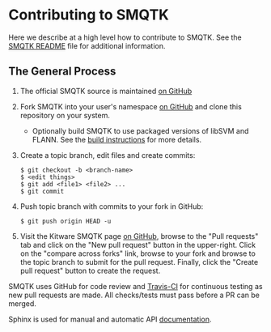 # Contributing to SMQTK

Here we describe at a high level how to contribute to SMQTK.
See the [SMQTK README] file for additional information.


## The General Process

1.  The official SMQTK source is maintained [on GitHub]

2.  Fork SMQTK into your user's namespace [on GitHub] and clone this repository
    on your system.

    - Optionally build SMQTK to use packaged versions of libSVM and FLANN.
      See the [build instructions] for more details.

3.  Create a topic branch, edit files and create commits:

        $ git checkout -b <branch-name>
        $ <edit things>
        $ git add <file1> <file2> ...
        $ git commit

4.  Push topic branch with commits to your fork in GitHub:

        $ git push origin HEAD -u

5.  Visit the Kitware SMQTK page [on GitHub], browse to the "Pull requests" tab
    and click on the "New pull request" button in the upper-right.
    Click on the "compare across forks" link, browse to your fork and browse to
    the topic branch to submit for the pull request.
    Finally, click the "Create pull request" button to create the request.


SMQTK uses GitHub for code review and [Travis-CI] for continuous testing as new
pull requests are made.
All checks/tests must pass before a PR can be merged.

Sphinx is used for manual and automatic API [documentation].


[SMQTK README]: README.md
[on GitHub]: https://github.com/Kitware/SMQTK
[build instructions]: http://smqtk.readthedocs.org/en/latest/building.html
[Travis-CI]: https://travis-ci.org/Kitware/SMQTK/
[documentation]: docs/
